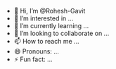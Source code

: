 - 👋 Hi, I’m @Rohesh-Gavit
- 👀 I’m interested in ...
- 🌱 I’m currently learning ...
- 💞️ I’m looking to collaborate on ...
- 📫 How to reach me ...
- 😄 Pronouns: ...
- ⚡ Fun fact: ...

<!---
Rohesh-Gavit/Rohesh-Gavit is a ✨ special ✨ repository because its `README.md` (this file) appears on your GitHub profile.
You can click the Preview link to take a look at your changes.
--->
